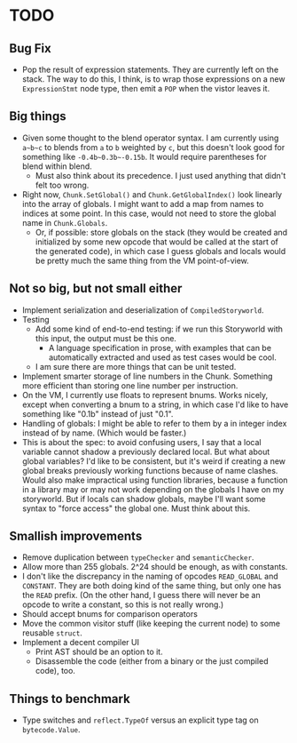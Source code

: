 # TODO

## Bug Fix

* Pop the result of expression statements. They are currently left on the stack.
  The way to do this, I think, is to wrap those expressions on a new
  `ExpressionStmt` node type, then emit a `POP` when the vistor leaves it.

## Big things

* Given some thought to the blend operator syntax. I am currently using `a~b~c`
  to blends from `a` to `b` weighted by `c`, but this doesn't look good for
  something like `-0.4b~0.3b~-0.15b`. It would require parentheses for blend
  within blend.
    * Must also think about its precedence. I just used anything that didn't
      felt too wrong.
* Right now, `Chunk.SetGlobal()` and `Chunk.GetGlobalIndex()` look linearly into
  the array of globals. I might want to add a map from names to indices at some
  point. In this case, would not need to store the global name in
  `Chunk.Globals`.
    * Or, if possible: store globals on the stack (they would be created and
      initialized by some new opcode that would be called at the start of the
      generated code), in which case I guess globals and locals would be pretty
      much the same thing from the VM point-of-view.

## Not so big, but not small either

* Implement serialization and deserialization of `CompiledStoryworld`.
* Testing
    * Add some kind of end-to-end testing: if we run this Storyworld with this
      input, the output must be this one.
        * A language specification in prose, with examples that can be
          automatically extracted and used as test cases would be cool.
    * I am sure there are more things that can be unit tested.
* Implement smarter storage of line numbers in the Chunk. Something more
  efficient than storing one line number per instruction.
* On the VM, I currently use floats to represent bnums. Works nicely, except
  when converting a bnum to a string, in which case I'd like to have something
  like "0.1b" instead of just "0.1".
* Handling of globals: I might be able to refer to them by a in integer index
  instead of by name. (Which would be faster.)
* This is about the spec: to avoid confusing users, I say that a local variable
  cannot shadow a previously declared local. But what about global variables?
  I'd like to be consistent, but it's weird if creating a new global breaks
  previously working functions because of name clashes. Would also make
  impractical using function libraries, because a function in a library may or
  may not work depending on the globals I have on my storyworld. But if locals
  can shadow globals, maybe I'll want some syntax to "force access" the global
  one. Must think about this.

## Smallish improvements

* Remove duplication between `typeChecker` and `semanticChecker`.
* Allow more than 255 globals. 2^24 should be enough, as with constants.
* I don't like the discrepancy in the naming of opcodes `READ_GLOBAL` and
  `CONSTANT`. They are both doing kind of the same thing, but only one has the
  `READ` prefix. (On the other hand, I guess there will never be an opcode to
  write a constant, so this is not really wrong.)
* Should accept bnums for comparison operators
* Move the common visitor stuff (like keeping the current node) to some reusable
  `struct`.
* Implement a decent compiler UI
    * Print AST should be an option to it.
    * Disassemble the code (either from a binary or the just compiled code),
      too.

## Things to benchmark

* Type switches and `reflect.TypeOf` versus an explicit type tag on
  `bytecode.Value`.
